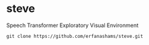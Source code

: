 # steve
Speech Transformer Exploratory Visual Environment

```
git clone https://github.com/erfanashams/steve.git
```
